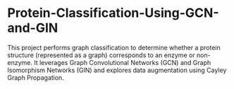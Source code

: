 # Protein-Classification-Using-GCN-and-GIN
This project performs graph classification to determine whether a protein structure (represented as a graph) corresponds to an enzyme or non-enzyme. It leverages Graph Convolutional Networks (GCN) and Graph Isomorphism Networks (GIN) and explores data augmentation using Cayley Graph Propagation.
